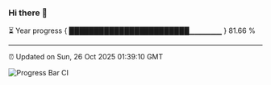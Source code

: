 ### Hi there 👋

⏳ Year progress { ████████████████████████▁▁▁▁▁▁ } 81.66 %

---

⏰ Updated on Sun, 26 Oct 2025 01:39:10 GMT

![Progress Bar CI](https://github.com/liununu/liununu/workflows/Progress%20Bar%20CI/badge.svg)
